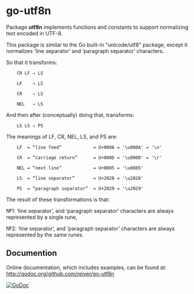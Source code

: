 # go-utf8n

Package **utf8n** implements functions and constants to support normalizing text encoded in UTF-8.

This package is similar to the Go built-in "unicode/utf8" package,
except it normalizes ‘line separator’ and ‘paragraph separator’ characters.

So that it transforms:
```
	CR LF ⇒ LS

	LF    ⇒ LS

	CR    ⇒ LS

	NEL   ⇒ LS
```

And then after (conceptually) doing that, transforms:
```
	LS LS ⇒ PS
```

The meanings of LF, CR, NEL, LS, and PS are:
```
	LF  = “line feed”            = U+000A = '\u000A' = '\n'

	CR  = “carriage return”      = U+000D = '\u000D' = '\r'

	NEL = “next line”            = U+0085 = '\u0085'

	LS  = “line separator”       = U+2028 = '\u2028'

	PS  = “paragraph separator”  = U+2029 = '\u2029'
```

The result of these transformations is that:

№1: ‘line separator’, and ‘paragraph separator’ characters are always represented by a single rune,

№2: ‘line separator’, and ‘paragraph separator’ characters are always represented by the same runes.

## Documention

Online documentation, which includes examples, can be found at: http://godoc.org/github.com/reiver/go-utf8n

[![GoDoc](https://godoc.org/github.com/reiver/go-utf8n?status.svg)](https://godoc.org/github.com/reiver/go-utf8n)
